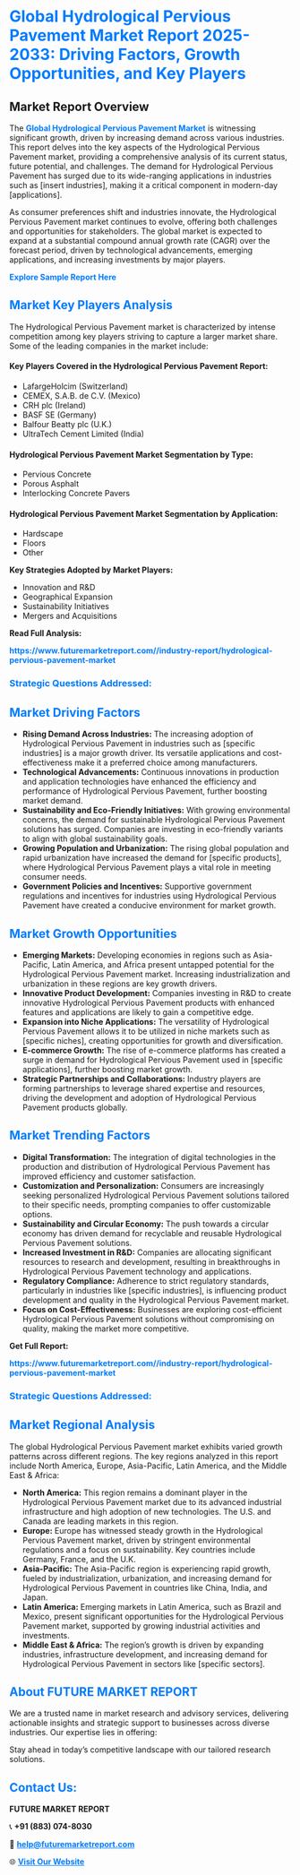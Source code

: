 <h1 style="color: #007BFF;">Global Hydrological Pervious Pavement Market Report 2025-2033: Driving Factors, Growth Opportunities, and Key Players</h1>

<section id="overview">
<h2>Market Report Overview</h2>
<p>The <a href="https://www.futuremarketreport.com//industry-report/hydrological-pervious-pavement-market" style="color: #007BFF; text-decoration: none;"><strong>Global Hydrological Pervious Pavement Market</strong></a> is witnessing significant growth, driven by increasing demand across various industries. This report delves into the key aspects of the Hydrological Pervious Pavement market, providing a comprehensive analysis of its current status, future potential, and challenges. The demand for Hydrological Pervious Pavement has surged due to its wide-ranging applications in industries such as [insert industries], making it a critical component in modern-day [applications].</p>
<p>As consumer preferences shift and industries innovate, the Hydrological Pervious Pavement market continues to evolve, offering both challenges and opportunities for stakeholders. The global market is expected to expand at a substantial compound annual growth rate (CAGR) over the forecast period, driven by technological advancements, emerging applications, and increasing investments by major players.</p>
</section>

<section id="overview">
<p><a href="https://www.futuremarketreport.com//request-sample/reportId=54487" style="color: #007BFF; text-decoration: none;"><strong>Explore Sample Report Here</strong></a></p>
</section>

<section id="key-players">
<h2 style="color: #007BFF;">Market Key Players Analysis</h2>
<p>The Hydrological Pervious Pavement market is characterized by intense competition among key players striving to capture a larger market share. Some of the leading companies in the market include:</p>
<h4>Key Players Covered in the Hydrological Pervious Pavement Report:</h4>
<ul><li>LafargeHolcim (Switzerland)</li><li>CEMEX, S.A.B. de C.V. (Mexico)</li><li>CRH plc (Ireland)</li><li>BASF SE (Germany)</li><li>Balfour Beatty plc (U.K.)</li><li>UltraTech Cement Limited (India)</li></ul>
<h4>Hydrological Pervious Pavement Market Segmentation by Type:</h4>
<ul><li>Pervious Concrete</li><li>Porous Asphalt</li><li>Interlocking Concrete Pavers</li></ul>

<h4>Hydrological Pervious Pavement Market Segmentation by Application:</h4>
<ul><li>Hardscape</li><li>Floors</li><li>Other</li></ul>
<p><strong>Key Strategies Adopted by Market Players:</strong></p>
<ul>
<li>Innovation and R&D</li>
<li>Geographical Expansion</li>
<li>Sustainability Initiatives</li>
<li>Mergers and Acquisitions</li>
</ul>
</section>

<section>
<p><strong>Read Full Analysis: </strong></p><a href="https://www.futuremarketreport.com//industry-report/hydrological-pervious-pavement-market" style="color: #007BFF; text-decoration: none;"><strong>https://www.futuremarketreport.com//industry-report/hydrological-pervious-pavement-market</strong></a>
<h3 style="color: #007BFF;">Strategic Questions Addressed:</h3>
</section>

<section id="driving-factors">
<h2 style="color: #007BFF;">Market Driving Factors</h2>
<ul>
<li><strong>Rising Demand Across Industries:</strong> The increasing adoption of Hydrological Pervious Pavement in industries such as [specific industries] is a major growth driver. Its versatile applications and cost-effectiveness make it a preferred choice among manufacturers.</li>
<li><strong>Technological Advancements:</strong> Continuous innovations in production and application technologies have enhanced the efficiency and performance of Hydrological Pervious Pavement, further boosting market demand.</li>
<li><strong>Sustainability and Eco-Friendly Initiatives:</strong> With growing environmental concerns, the demand for sustainable Hydrological Pervious Pavement solutions has surged. Companies are investing in eco-friendly variants to align with global sustainability goals.</li>
<li><strong>Growing Population and Urbanization:</strong> The rising global population and rapid urbanization have increased the demand for [specific products], where Hydrological Pervious Pavement plays a vital role in meeting consumer needs.</li>
<li><strong>Government Policies and Incentives:</strong> Supportive government regulations and incentives for industries using Hydrological Pervious Pavement have created a conducive environment for market growth.</li>
</ul>
</section>

<section id="growth-opportunities">
<h2 style="color: #007BFF;">Market Growth Opportunities</h2>
<ul>
<li><strong>Emerging Markets:</strong> Developing economies in regions such as Asia-Pacific, Latin America, and Africa present untapped potential for the Hydrological Pervious Pavement market. Increasing industrialization and urbanization in these regions are key growth drivers.</li>
<li><strong>Innovative Product Development:</strong> Companies investing in R&D to create innovative Hydrological Pervious Pavement products with enhanced features and applications are likely to gain a competitive edge.</li>
<li><strong>Expansion into Niche Applications:</strong> The versatility of Hydrological Pervious Pavement allows it to be utilized in niche markets such as [specific niches], creating opportunities for growth and diversification.</li>
<li><strong>E-commerce Growth:</strong> The rise of e-commerce platforms has created a surge in demand for Hydrological Pervious Pavement used in [specific applications], further boosting market growth.</li>
<li><strong>Strategic Partnerships and Collaborations:</strong> Industry players are forming partnerships to leverage shared expertise and resources, driving the development and adoption of Hydrological Pervious Pavement products globally.</li>
</ul>
</section>

<section id="trending-factors">
<h2 style="color: #007BFF;">Market Trending Factors</h2>
<ul>
<li><strong>Digital Transformation:</strong> The integration of digital technologies in the production and distribution of Hydrological Pervious Pavement has improved efficiency and customer satisfaction.</li>
<li><strong>Customization and Personalization:</strong> Consumers are increasingly seeking personalized Hydrological Pervious Pavement solutions tailored to their specific needs, prompting companies to offer customizable options.</li>
<li><strong>Sustainability and Circular Economy:</strong> The push towards a circular economy has driven demand for recyclable and reusable Hydrological Pervious Pavement solutions.</li>
<li><strong>Increased Investment in R&D:</strong> Companies are allocating significant resources to research and development, resulting in breakthroughs in Hydrological Pervious Pavement technology and applications.</li>
<li><strong>Regulatory Compliance:</strong> Adherence to strict regulatory standards, particularly in industries like [specific industries], is influencing product development and quality in the Hydrological Pervious Pavement market.</li>
<li><strong>Focus on Cost-Effectiveness:</strong> Businesses are exploring cost-efficient Hydrological Pervious Pavement solutions without compromising on quality, making the market more competitive.</li>
</ul>
</section>

<section>
<p><strong>Get Full Report: </strong></p><a href="https://www.futuremarketreport.com//industry-report/hydrological-pervious-pavement-market" style="color: #007BFF; text-decoration: none;"><strong>https://www.futuremarketreport.com//industry-report/hydrological-pervious-pavement-market</strong></a>
<h3 style="color: #007BFF;">Strategic Questions Addressed:</h3>
</section>


<section id="regional-analysis">
<h2 style="color: #007BFF;">Market Regional Analysis</h2>
<p>The global Hydrological Pervious Pavement market exhibits varied growth patterns across different regions. The key regions analyzed in this report include North America, Europe, Asia-Pacific, Latin America, and the Middle East & Africa:</p>
<ul>
<li><strong>North America:</strong> This region remains a dominant player in the Hydrological Pervious Pavement market due to its advanced industrial infrastructure and high adoption of new technologies. The U.S. and Canada are leading markets in this region.</li>
<li><strong>Europe:</strong> Europe has witnessed steady growth in the Hydrological Pervious Pavement market, driven by stringent environmental regulations and a focus on sustainability. Key countries include Germany, France, and the U.K.</li>
<li><strong>Asia-Pacific:</strong> The Asia-Pacific region is experiencing rapid growth, fueled by industrialization, urbanization, and increasing demand for Hydrological Pervious Pavement in countries like China, India, and Japan.</li>
<li><strong>Latin America:</strong> Emerging markets in Latin America, such as Brazil and Mexico, present significant opportunities for the Hydrological Pervious Pavement market, supported by growing industrial activities and investments.</li>
<li><strong>Middle East & Africa:</strong> The region’s growth is driven by expanding industries, infrastructure development, and increasing demand for Hydrological Pervious Pavement in sectors like [specific sectors].</li>
</ul>
</section>

<footer>
<h2 style="color: #007BFF;">About FUTURE MARKET REPORT</h2>
<p>We are a trusted name in market research and advisory services, delivering actionable insights and strategic support to businesses across diverse industries. Our expertise lies in offering:</p>

<p>Stay ahead in today’s competitive landscape with our tailored research solutions.</p>

<h2 style="color: #007BFF;">Contact Us:</h2>
<p><strong>FUTURE MARKET REPORT</strong></p>
<p>📞 <strong>+91 (883) 074-8030</strong></p>
<p>📧 <strong><a href="mailto:help@futuremarketreport.com" style="color: #007BFF;">help@futuremarketreport.com</a></strong></p>
<p>🌐 <strong><a href="https://www.futuremarketreport.com/" style="color: #007BFF;">Visit Our Website</a></strong></p>
</footer>